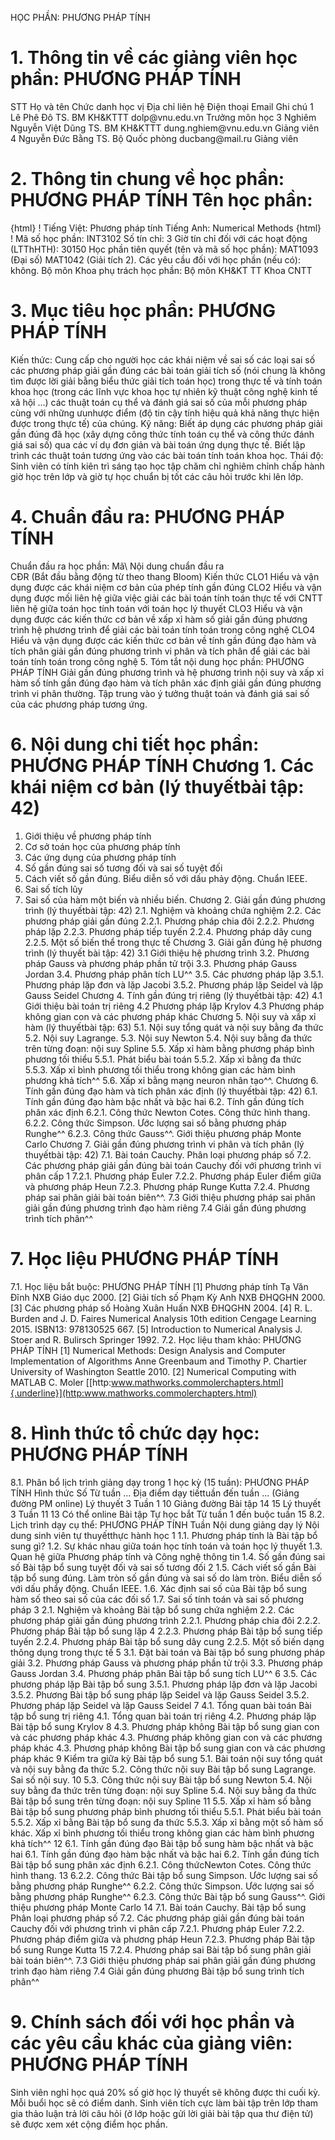 HỌC PHẦN: PHƯƠNG PHÁP TÍNH
# 1. Thông tin về các giảng viên học phần: PHƯƠNG PHÁP TÍNH
STT Họ và tên Chức danh học vị Địa chỉ liên hệ Điện thoại Email Ghi chú 1 Lê Phê Đô TS. BM KH&KTTT dolp\@vnu.edu.vn Trưởng môn học
3 Nghiêm Nguyễn Việt Dũng TS. BM KH&KTTT dung.nghiem\@vnu.edu.vn Giảng viên
4 Nguyễn Đức Bằng TS. Bộ Quốc phòng ducbang\@mail.ru Giảng viên
# 2. Thông tin chung về học phần: PHƯƠNG PHÁP TÍNH Tên học phần:
{html}
! Tiếng Việt: Phương pháp tính Tiếng Anh: Numerical Methods
{html}
! Mã số học phần: INT3102 Số tín chỉ: 3 Giờ tín chỉ đối với các hoạt động (LTThHTH): 30150 Học phần tiên quyết (tên và mã số học phần): MAT1093 (Đại số)
MAT1042 (Giải tích 2). Các yêu cầu đối với học phần (nếu có): không. Bộ môn Khoa phụ trách học phần: Bộ môn KH&KT TT Khoa CNTT
# 3. Mục tiêu học phần: PHƯƠNG PHÁP TÍNH 
Kiến thức: Cung cấp cho người học các khái niệm về sai số các loại sai số các phương pháp giải gần đúng các bài toán giải tích số (nói chung là không tìm được lời giải bằng biểu thức giải tích toán học) trong thực tế và tính toán khoa học (trong các lĩnh vực khoa học tự nhiên kỹ thuật công nghệ kinh tế xã hội ...) các thuật toán cụ thể và đánh giá sai số của mỗi phương pháp cùng với những ưunhược điểm (độ tin cậy tính hiệu quả khả năng thực hiện được trong thực tế) của chúng. Kỹ năng: Biết áp dụng các phương pháp giải gần đúng đã học (xây dựng công thức tính toán cụ thể và công thức đánh giá sai số) qua các ví dụ đơn giản và bài toán ứng dụng thực tế. Biết lập trình các thuật toán tương ứng vào các bài toán tính toán khoa học. Thái độ: Sinh viên có tính kiên trì sáng tạo học tập chăm chỉ nghiêm chỉnh chấp hành giờ học trên lớp và giờ tự học chuẩn bị tốt các câu hỏi trước khi lên lớp.
# 4. Chuẩn đầu ra: PHƯƠNG PHÁP TÍNH
Chuẩn đầu ra học phần: Mã\ Nội dung chuẩn đầu ra\
CĐR (Bắt đầu bằng động từ theo thang Bloom) Kiến thức
CLO1 Hiểu và vận dụng được các khái niệm cơ bản của phép tính gần đúng
CLO2 Hiểu và vận dụng được mối liên hệ giữa việc giải các bài toán tính toán thực tế với CNTT liên hệ giữa toán học tính toán với toán học lý thuyết
CLO3 Hiểu và vận dụng được các kiến thức cơ bản về xấp xỉ hàm số giải gần đúng phương trình hệ phương trình để giải các bài toán tính toán trong công nghệ
CLO4 Hiểu và vận dụng được các kiến thức cơ bản về tính gần đúng đạo hàm và tích phân giải gần đúng phương trình vi phân và tích phân để giải các bài toán tính toán trong công nghệ 5. Tóm tắt nội dung học phần: PHƯƠNG PHÁP TÍNH
Giải gần đúng phương trình và hệ phương trình nội suy và xấp xỉ hàm số
tính gần đúng đạo hàm và tích phân xác định giải gần đúng phương trình
vi phân thường. Tập trung vào ý tưởng thuật toán và đánh giá sai số của
các phương pháp tương ứng.
# 6. Nội dung chi tiết học phần: PHƯƠNG PHÁP TÍNH Chương 1. Các khái niệm cơ bản (lý thuyếtbài tập: 42)
1. Giới thiệu về phương pháp tính
2. Cơ sở toán học của phương pháp tính
3. Các ứng dụng của phương pháp tính
4. Số gần đúng sai số tương đối và sai số tuyệt đối
5. Cách viết số gần đúng. Biểu diễn số với dấu phảy động. Chuẩn IEEE.
6. Sai số tích lũy
7. Sai số của hàm một biến và nhiều biến. 
Chương 2. Giải gần đúng phương trình (lý thuyếtbài tập: 42) 
2.1. Nghiệm và khoảng chứa nghiệm 
2.2. Các phương pháp giải gần đúng 
2.2.1. Phương pháp chia đôi 
2.2.2. Phương pháp lặp 
2.2.3. Phương pháp tiếp tuyến 
2.2.4. Phương pháp dây cung 
2.2.5. Một số biến thể trong thực tế 
Chương 3. Giải gần đúng hệ phương trình (lý thuyết bài tập: 42) 
3.1 Giới thiệu hệ phương trình 
3.2. Phương pháp Gauss và phương pháp phần tử trội 
3.3. Phương pháp Gauss Jordan 
3.4. Phương pháp phân tích LU^^ 
3.5. Các phương pháp lặp 
3.5.1. Phương pháp lặp đơn và lặp Jacobi 
3.5.2. Phương pháp lặp Seidel và lặp Gauss Seidel 
Chương 4. Tính gần đúng trị riêng (lý thuyếtbài tập: 42)
4.1 Giới thiệu bài toán trị riêng
4.2 Phương pháp lặp Krylov
4.3 Phương pháp không gian con và các phương pháp khác 
Chương 5. Nội suy và xấp xỉ hàm (lý thuyếtbài tập: 63) 
5.1. Nội suy tổng quát và nội suy bằng đa thức 
5.2. Nội suy Lagrange. 
5.3. Nội suy Newton 
5.4. Nội suy bằng đa thức trên từng đoạn: nội suy Spline 
5.5. Xấp xỉ hàm bằng phương pháp bình phương tối thiểu 
5.5.1. Phát biểu bài toán 
5.5.2. Xấp xỉ bằng đa thức 
5.5.3. Xấp xỉ bình phương tối thiểu trong không gian các hàm bình phương khả tích^^ 
5.6. Xấp xỉ bằng mạng neuron nhân tạo^^. 
Chương 6. Tính gần đúng đạo hàm và tích phân xác định (lý thuyếtbài tập: 42)
6.1. Tính gần đúng đạo hàm bậc nhất và bậc hai
6.2. Tính gần đúng tích phân xác định
6.2.1. Công thức Newton Cotes. Công thức hình thang.
6.2.2. Công thức Simpson. Ước lượng sai số bằng phương pháp Runghe^^
6.2.3. Công thức Gauss^^. Giới thiệu phương pháp Monte Carlo 
Chương 7. Giải gần đúng phương trình vi phân và tích phân (lý thuyếtbài tập: 42) 
7.1. Bài toán Cauchy. Phân loại phương pháp số 
7.2. Các phương pháp giải gần đúng bài toán Cauchy đối với phương trình vi phân cấp 1 
7.2.1. Phương pháp Euler 
7.2.2. Phương pháp Euler điểm giữa và phương pháp Heun 
7.2.3. Phương pháp Runge Kutta 
7.2.4. Phương pháp sai phân giải bài toán biên^^. 
7.3 Giới thiệu phương pháp sai phân giải gần đúng phương trình đạo hàm riêng 
7.4 Giải gần đúng phương trình tích phân^^
# 7. Học liệu PHƯƠNG PHÁP TÍNH
7.1. Học liệu bắt buộc: PHƯƠNG PHÁP TÍNH \[1\] Phương pháp tính Tạ Văn Đĩnh NXB Giáo dục 2000.
\[2\] Giải tích số Phạm Kỳ Anh NXB ĐHQGHN 2000.
\[3\] Các phương pháp số Hoàng Xuân Huấn NXB ĐHQGHN 2004.
\[4\] R. L. Burden and J. D. Faires Numerical Analysis 10th edition
Cengage Learning 2015. ISBN13: 978130525
667.
\[5\] Introduction to Numerical Analysis J. Stoer and R. Bulirsch
Springer 1992.
7.2. Học liệu tham khảo: PHƯƠNG PHÁP TÍNH \[1\] Numerical Methods: Design Analysis and Computer Implementation
of Algorithms Anne Greenbaum and Timothy P. Chartier University of
Washington Seattle 2010.
\[2\] Numerical Computing with MATLAB C. Moler
[[http:www.mathworks.commolerchapters.html]{.underline}](http:www.mathworks.commolerchapters.html)
# 8. Hình thức tổ chức dạy học: PHƯƠNG PHÁP TÍNH
8.1. Phân bổ lịch trình giảng dạy trong 1 học kỳ (15 tuần): PHƯƠNG PHÁP TÍNH Hình thức Số Từ tuần ... Địa điểm dạy tiếttuần đến tuần ... (Giảng đường PM online) Lý thuyết 3 Tuần 1 10 Giảng đường Bài tập 14 15 Lý thuyết 3 Tuần 11 13 Có thể online Bài tập Tự học bắt Từ tuần 1 đến buộc tuần 15 8.2. Lịch trình dạy cụ thể: PHƯƠNG PHÁP TÍNH Tuần Nội dung giảng dạy lý Nội dung sinh viên tự thuyếtthực hành học 1 1.1. Phương pháp tính là Bài tập bổ sung gì? 1.2. Sự khác nhau giữa toán học tính toán và toán học lý thuyết 1.3. Quan hệ giữa Phương pháp tính và Công nghệ thông tin 1.4. Số gần đúng sai số Bài tập bổ sung tuyệt đối và sai số tương đối 2 1.5. Cách viết số gần Bài tập bổ sung đúng. Làm tròn số gần đúng và sai số do làm tròn. Biểu diễn số với dấu phẩy động. Chuẩn IEEE. 1.6. Xác định sai số của Bài tập bổ sung hàm số theo sai số của các đối số 1.7. Sai số tính toán và sai số phương pháp 3 2.1. Nghiệm và khoảng Bài tập bổ sung chứa nghiệm 2.2. Các phương pháp giải gần đúng phương trình 2.2.1. Phương pháp chia đôi 2.2.2. Phương pháp Bài tập bổ sung lặp 4 2.2.3. Phương pháp Bài tập bổ sung tiếp tuyến 2.2.4. Phương pháp Bài tập bổ sung dây cung 2.2.5. Một số biến dạng thông dụng trong thực tế 5 3.1. Đặt bài toán và Bài tập bổ sung phương pháp giải 3.2. Phương pháp Gauss và phương pháp phần tử trội 3.3. Phương pháp Gauss Jordan 3.4. Phương pháp phân Bài tập bổ sung tích LU^^ 6 3.5. Các phương pháp lặp Bài tập bổ sung 3.5.1. Phương pháp lặp đơn và lặp Jacobi 3.5.2. Phương Bài tập bổ sung pháp lặp Seidel và lặp Gauss Seidel 3.5.2. Phương pháp lặp Seidel và lặp Gauss Seidel 7 4.1. Tổng quan bài toán Bài tập bổ sung trị riêng 4.1. Tổng quan bài toán trị riêng 4.2. Phương pháp lặp Bài tập bổ sung Krylov 8 4.3. Phương pháp không Bài tập bổ sung gian con và các phương pháp khác 4.3. Phương pháp không gian con và các phương pháp khác 4.3. Phương pháp không Bài tập bổ sung gian con và các phương pháp khác 9 Kiểm tra giữa kỳ Bài tập bổ sung 5.1. Bài toán nội suy tổng quát và nội suy bằng đa thức 5.2. Công thức nội suy Bài tập bổ sung Lagrange. Sai số nội suy. 10 5.3. Công thức nội suy Bài tập bổ sung Newton 5.4. Nội suy bằng đa thức trên từng đoạn: nội suy Spline 5.4. Nội suy bằng đa thức Bài tập bổ sung trên từng đoạn: nội suy Spline 11 5.5. Xấp xỉ hàm số bằng Bài tập bổ sung phương pháp bình phương tối thiểu 5.5.1. Phát biểu bài toán 5.5.2. Xấp xỉ bằng Bài tập bổ sung đa thức 5.5.3. Xấp xỉ bằng một số hàm số khác. Xấp xỉ bình phương tối thiểu trong không gian các hàm bình phương khả tích^^ 12 6.1. Tính gần đúng đạo Bài tập bổ sung hàm bậc nhất và bậc hai 6.1. Tính gần đúng đạo hàm bậc nhất và bậc hai 6.2. Tính gần đúng tích Bài tập bổ sung phân xác định 6.2.1. Công thứcNewton Cotes. Công thức hình thang. 13 6.2.2. Công thức Bài tập bổ sung Simpson. Ước lượng sai số bằng phương pháp Runghe^^ 6.2.2. Công thức Simpson. Ước lượng sai số bằng phương pháp Runghe^^ 6.2.3. Công thức Bài tập bổ sung Gauss^^. Giới thiệu phương pháp Monte Carlo 14 7.1. Bài toán Cauchy. Bài tập bổ sung Phân loại phương pháp số 7.2. Các phương pháp giải gần đúng bài toán Cauchy đối với phương trình vi phân cấp 7.2.1. Phương pháp Euler 7.2.2. Phương pháp điểm giữa và phương pháp Heun 7.2.3. Phương pháp Bài tập bổ sung Runge Kutta 15 7.2.4. Phương pháp sai Bài tập bổ sung phân giải bài toán biên^^. 7.3 Giới thiệu phương pháp sai phân giải gần đúng phương trình đạo hàm riêng 7.4 Giải gần đúng phương Bài tập bổ sung trình tích phân^^ 
# 9. Chính sách đối với học phần và các yêu cầu khác của giảng viên: PHƯƠNG PHÁP TÍNH 
Sinh viên nghỉ học quá 20% số giờ học lý thuyết sẽ không được thi cuối kỳ. Mỗi buổi học sẽ có điểm danh. Sinh viên tích cực làm bài tập trên lớp tham gia thảo luận trả lời câu hỏi (ở lớp hoặc gửi lời giải bài tập qua thư điện tử) sẽ được xem xét cộng điểm học phần.

